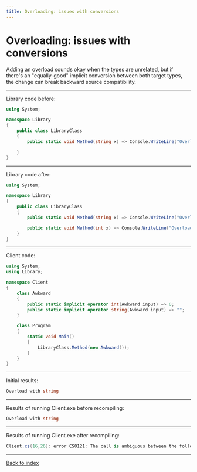 ```yaml
---
title: Overloading: issues with conversions
---
```

# Overloading: issues with conversions

Adding an overload sounds okay when the types are unrelated, but if
there's an "equally-good" implicit conversion between both target
types, the change can break backward source compatibility.

----
Library code before:
```csharp
using System;

namespace Library
{
    public class LibraryClass
    {
        public static void Method(string x) => Console.WriteLine("Overload with string");

    }
}
```
----
Library code after:
```csharp
using System;

namespace Library
{
    public class LibraryClass
    {
        public static void Method(string x) => Console.WriteLine("Overload with string");

        public static void Method(int x) => Console.WriteLine("Overload with int");
    }
}
```
----
Client code:
```csharp
using System;
using Library;

namespace Client
{
    class Awkward
    {
        public static implicit operator int(Awkward input) => 0;
        public static implicit operator string(Awkward input) => "";
    }

    class Program
    {
        static void Main()
        {
            LibraryClass.Method(new Awkward());
        }
    }
}
```
----
Initial results:
```csharp
Overload with string
```
----
Results of running Client.exe before recompiling:
```csharp
Overload with string
```
----
Results of running Client.exe after recompiling:
```csharp
Client.cs(16,26): error CS0121: The call is ambiguous between the following methods or properties: 'LibraryClass.Method(string)' and 'LibraryClass.Method(int)'
```
----
[Back to index](index.md)
